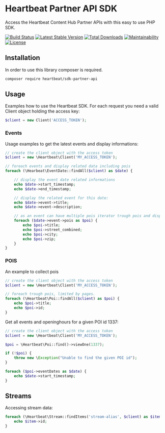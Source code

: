 # Heartbeat Partner API SDK

Access the Heartbeat Content Hub Partner APIs with this easy to use PHP SDK.

[![Build Status](https://travis-ci.org/heartbeatgmbh/sdk-partner-api.svg?branch=master)](https://travis-ci.org/heartbeatgmbh/sdk-partner-api)
[![Latest Stable Version](https://poser.pugx.org/heartbeat/sdk-partner-api/v/stable)](https://packagist.org/packages/heartbeat/sdk-partner-api)
[![Total Downloads](https://poser.pugx.org/heartbeat/sdk-partner-api/downloads)](https://packagist.org/packages/heartbeat/sdk-partner-api)
[![Maintainability](https://api.codeclimate.com/v1/badges/33c18bf41aa8ef43fba1/maintainability)](https://codeclimate.com/github/heartbeatgmbh/sdk-partner-api/maintainability)
[![License](https://poser.pugx.org/heartbeat/sdk-partner-api/license)](https://packagist.org/packages/heartbeat/sdk-partner-api)

## Installation

In order to use this library composer is required.

```sh
composer require heartbeat/sdk-partner-api
```

## Usage

Examples how to use the Heartbeat SDK. For each request you need a valid Client object holding the access key:

```php
$client = new Client('ACCESS_TOKEN');
```

### Events

Usage examples to get the latest events and display informations:

```php
// create the client object with the access token
$client = new \Heartbeat\Client('MY_ACCESS_TOKEN');

// foreach events and display related data including pois
foreach (\Hearbeat\EventDate::findAll($client) as $date) {

    // display the event date related informations
    echo $date->start_timestamp;
    echo $date->end_timestamp;

    // display the related event for this date:
    echo $date->event->title;
    echo $date->event->description;

    // as an event can have multiple pois iterator trough pois and display infos
    foreach ($date->event->pois as $poi) {
        echo $poi->title;
        echo $poi->street_combined;
        echo $poi->city;
        echo $poi->zip;
    }
}
```

### POIS

An example to collect pois

```php
// create the client object with the access token
$client = new \Heartbeat\Client('MY_ACCESS_TOKEN');

// foreach trough pois, limited by pages.
foreach (\Heartbeat\Poi::findAll($client) as $poi) {
    echo $poi->title;
    echo $poi->id;
}
```

Get all events and openinghours for a given POI id 1337:

```php
// create the client object with the access token
$client = new \Heartbeat\Client('MY_ACCESS_TOKEN');

$poi = \Heartbeat\Poi::find()->viewOne(1337);

if (!$poi) {
    throw new \Exception("Unable to find the given POI id");
}

foreach ($poi->eventDates as $date) {
    echo $date->start_timestamp;
}
```

## Streams

Accessing stream data:

```php
foreach (\Heartbeat\Stream::findItems('stream-alias', $client) as $item) {
    echo $item->id;
}
```